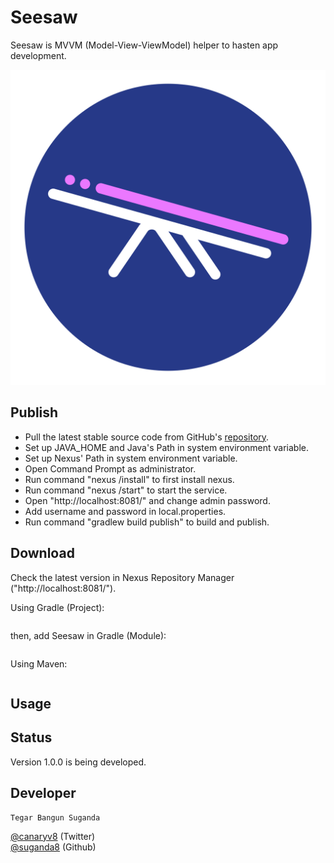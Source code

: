 Seesaw
====
Seesaw is MVVM (Model-View-ViewModel) helper to hasten app development.

![](static/seesaw.png)

Publish
--------
- Pull the latest stable source code from GitHub's [repository][1].
- Set up JAVA_HOME and Java's Path in system environment variable.
- Set up Nexus' Path in system environment variable.
- Open Command Prompt as administrator.
- Run command "nexus /install" to first install nexus.
- Run command "nexus /start" to start the service.
- Open "http://localhost:8081/" and change admin password.
- Add username and password in local.properties.
- Run command "gradlew build publish" to build and publish.

Download
--------
Check the latest version in Nexus Repository Manager ("http://localhost:8081/").

Using Gradle (Project):

```gradle
```

then, add Seesaw in Gradle (Module):

```gradle
```

Using Maven:

```xml
```

Usage
-----

Status
------
Version 1.0.0 is being developed.

Developer
------
```
Tegar Bangun Suganda
```

[@canaryv8][2] (Twitter)\
[@suganda8][3] (Github)

[1]: https://github.com/suganda8/seesaw/releases
[2]: https://twitter.com/canaryv8
[3]: https://github.com/suganda8

